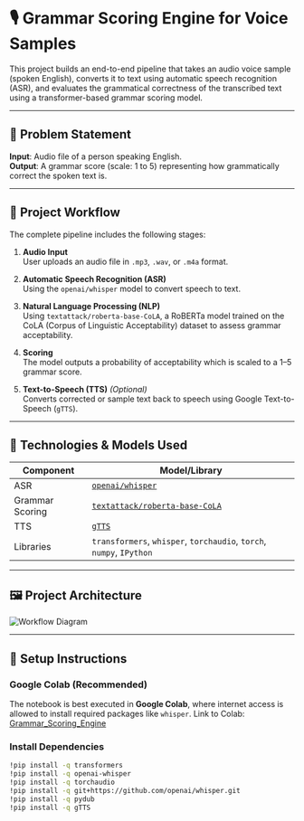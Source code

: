 # 🎙️ Grammar Scoring Engine for Voice Samples

This project builds an end-to-end pipeline that takes an audio voice sample (spoken English), converts it to text using automatic speech recognition (ASR), and evaluates the grammatical correctness of the transcribed text using a transformer-based grammar scoring model.

---

## 📌 Problem Statement

**Input**: Audio file of a person speaking English.  
**Output**: A grammar score (scale: 1 to 5) representing how grammatically correct the spoken text is.

---

## 🚀 Project Workflow

The complete pipeline includes the following stages:

1. **Audio Input**  
   User uploads an audio file in `.mp3`, `.wav`, or `.m4a` format.

2. **Automatic Speech Recognition (ASR)**  
   Using the `openai/whisper` model to convert speech to text.

3. **Natural Language Processing (NLP)**  
   Using `textattack/roberta-base-CoLA`, a RoBERTa model trained on the CoLA (Corpus of Linguistic Acceptability) dataset to assess grammar acceptability.

4. **Scoring**  
   The model outputs a probability of acceptability which is scaled to a 1–5 grammar score.

5. **Text-to-Speech (TTS)** *(Optional)*  
   Converts corrected or sample text back to speech using Google Text-to-Speech (`gTTS`).

---

## 🧠 Technologies & Models Used

| Component | Model/Library |
|----------|----------------|
| ASR | [`openai/whisper`](https://github.com/openai/whisper) |
| Grammar Scoring | [`textattack/roberta-base-CoLA`](https://huggingface.co/textattack/roberta-base-CoLA) |
| TTS | [`gTTS`](https://pypi.org/project/gTTS/) |
| Libraries | `transformers`, `whisper`, `torchaudio`, `torch`, `numpy`, `IPython` |

---

## 🖼️ Project Architecture

![Workflow Diagram](image.png)

---

## 🔧 Setup Instructions

### Google Colab (Recommended)
The notebook is best executed in **Google Colab**, where internet access is allowed to install required packages like `whisper`.
Link to Colab: [Grammar_Scoring_Engine](https://colab.research.google.com/drive/10uqAzc0KVCZz-JxftDk7NQrflmdNvFIg?usp=sharing)


### Install Dependencies
```bash
!pip install -q transformers
!pip install -q openai-whisper
!pip install -q torchaudio
!pip install -q git+https://github.com/openai/whisper.git
!pip install -q pydub
!pip install -q gTTS

